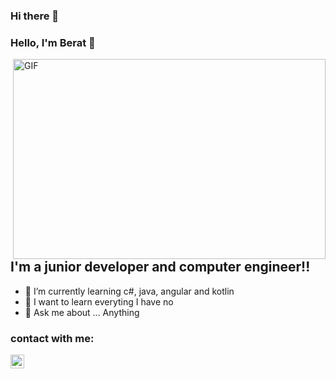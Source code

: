 ### Hi there 👋

### Hello, I'm Berat   👋

 <img align="right" alt="GIF" src="https://github.com/arsentieva/arsentieva/blob/main/code.gif?raw=true" width="500" height="320" />


## I'm a junior developer and computer engineer!!
- 🌱 I’m currently learning  c#, java, angular and kotlin
- 👯 I want to learn everyting I have no 
- 💬 Ask me about ... Anything


### contact with me:
<img align="left" color="#fff" alt="holisitc_developer | LinkedIn" width="22px" src="https://cdn.jsdelivr.net/npm/simple-icons@v3/icons/linkedin.svg" />

<br />

[instagram]: https://www.instagram.com/beratybk/
[linkedin]: https://www.linkedin.com/in/berat-yesbek-89b6821b0/



